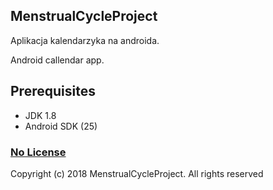 ## MenstrualCycleProject

Aplikacja kalendarzyka na androida.

Android callendar app.

## Prerequisites

- JDK 1.8
- Android SDK (25)

### [No License](https://choosealicense.com/no-permission/)

Copyright (c) 2018 MenstrualCycleProject. All rights reserved
